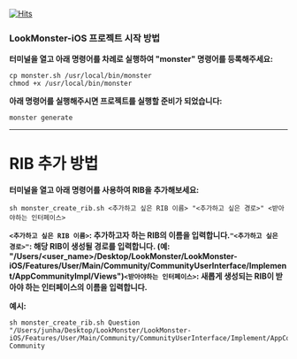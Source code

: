 [![Hits](https://hits.seeyoufarm.com/api/count/incr/badge.svg?url=https%3A%2F%2Fgithub.com%2FLookMonster%2FLookMonster-iOS&count_bg=%230D0D0D&title_bg=%23000000&icon=&icon_color=%23FFFFFF&title=hits&edge_flat=false)](https://hits.seeyoufarm.com)

### **LookMonster-iOS 프로젝트 시작 방법**

**터미널을 열고 아래 명령어를 차례로 실행하여 "monster" 명령어를 등록해주세요:**

```
cp monster.sh /usr/local/bin/monster
chmod +x /usr/local/bin/monster
```

**아래 명령어를 실행해주시면 프로젝트를 실행할 준비가 되었습니다:**

```
monster generate
```

---

# **RIB 추가 방법**

**터미널을 열고 아래 명령어를 사용하여 RIB을 추가해보세요:**

```
sh monster_create_rib.sh <추가하고 싶은 RIB 이름> "<추가하고 싶은 경로>" <받아야하는 인터페이스>
```

**`<추가하고 싶은 RIB 이름>`: 추가하고자 하는 RIB의 이름을 입력합니다.`"<추가하고 싶은 경로>"`: 해당 RIB이 생성될 경로를 입력합니다. (예: "/Users/<user_name>/Desktop/LookMonster/LookMonster-iOS/Features/User/Main/Community/CommunityUserInterface/Implement/AppCommunityImpl/Views")`<받아야하는 인터페이스>`: 새롭게 생성되는 RIB이 받아야 하는 인터페이스의 이름을 입력합니다.**

**예시:**

```
sh monster_create_rib.sh Question "/Users/junha/Desktop/LookMonster/LookMonster-iOS/Features/User/Main/Community/CommunityUserInterface/Implement/AppCommunityImpl/Views" Community
```
